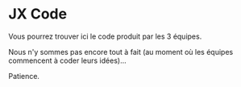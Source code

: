 # JX Code

Vous pourrez trouver ici le code produit par les 3 équipes. 

Nous n'y sommes pas encore tout à fait (au moment où les équipes commencent à coder leurs idées)... 

Patience.
